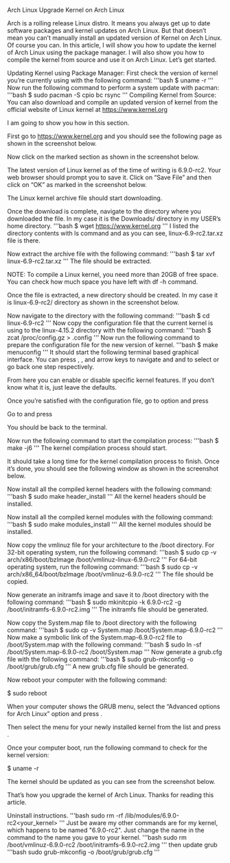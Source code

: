 Arch Linux
Upgrade Kernel on Arch Linux

Arch is a rolling release Linux distro. It means you always get up to date software packages and kernel updates on Arch Linux. But that doesn’t mean you can’t manually install an updated version of Kernel on Arch Linux. Of course you can.
In this article, I will show you how to update the kernel of Arch Linux using the package manager. I will also show you how to compile the kernel from source and use it on Arch Linux. Let’s get started.

Updating Kernel using Package Manager:
First check the version of kernel you’re currently using with the following command:
'''bash
$ uname -r
'''
Now run the following command to perform a system update with pacman:
'''bash
$ sudo pacman -S cpio bc rsync
'''
Compiling Kernel from Source:
You can also download and compile an updated version of kernel from the official website of Linux kernel at https://www.kernel.org

I am going to show you how in this section.

First go to https://www.kernel.org and you should see the following page as shown in the screenshot below.

Now click on the marked section as shown in the screenshot below.

The latest version of Linux kernel as of the time of writing is 6.9.0-rc2. Your web browser should prompt you to save it. Click on “Save File” and then click on “OK” as marked in the screenshot below.

The Linux kernel archive file should start downloading.

Once the download is complete, navigate to the directory where you downloaded the file. In my case it is the Downloads/ directory in my USER’s home directory.
'''bash
$ wget https://www.kernel.org
'''
I listed the directory contents with ls command and as you can see, linux-6.9-rc2.tar.xz file is there.

Now extract the archive file with the following command:
'''bash
$ tar xvf linux-6.9-rc2.tar.xz
'''
The file should be extracted.

NOTE: To compile a Linux kernel, you need more than 20GB of free space. You can check how much space you have left with df -h command.

Once the file is extracted, a new directory should be created. In my case it is linux-6.9-rc2/ directory as shown in the screenshot below.

Now navigate to the directory with the following command:
'''bash
$ cd linux-6.9-rc2
'''
Now copy the configuration file that the current kernel is using to the linux-4.15.2 directory with the following command:
'''bash
$ zcat /proc/config.gz > .config
'''
Now run the following command to prepare the configuration file for the new version of kernel.
'''bash
$ make menuconfig
'''
It should start the following terminal based graphical interface. You can press <Up>, <Down>, <Left> and <Right> arrow keys to navigate and <Enter> and <ESC> to select or go back one step respectively.

From here you can enable or disable specific kernel features. If you don’t know what it is, just leave the defaults.

Once you’re satisfied with the configuration file, go to <Save> option and press <Enter>

Go to <Exit> and press <Enter>

You should be back to the terminal.

Now run the following command to start the compilation process:
'''bash
$ make -j6
'''
The kernel compilation process should start.

It should take a long time for the kernel compilation process to finish. Once it’s done, you should see the following window as shown in the screenshot below.

Now install all the compiled kernel headers with the following command:
'''bash
$ sudo make header_install
'''
All the kernel headers should be installed.

Now install all the compiled kernel modules with the following command:
'''bash
$ sudo make modules_install
'''
All the kernel modules should be installed.

Now copy the vmlinuz file for your architecture to the /boot directory. For 32-bit operating system, run the following command:
'''bash
$ sudo cp -v arch/x86/boot/bzImage /boot/vmlinuz-linux-6.9.0-rc2
'''
For 64-bit operating system, run the following command:
'''bash
$ sudo cp -v arch/x86_64/boot/bzImage /boot/vmlinuz-6.9.0-rc2
'''
The file should be copied.

Now generate an initramfs image and save it to /boot directory with the following command:
'''bash
$ sudo mkinitcpio -k 6.9.0-rc2 -g /boot/initramfs-6.9.0-rc2.img
'''
The initramfs file should be generated.

Now copy the System.map file to /boot directory with the following command:
'''bash
$ sudo cp -v System.map /boot/System.map-6.9.0-rc2
'''
Now make a symbolic link of the System.map-6.9.0-rc2 file to /boot/System.map with the following command:
'''bash
$ sudo ln -sf /boot/System.map-6.9.0-rc2 /boot/System.map
'''
Now generate a grub.cfg file with the following command:
'''bash
$ sudo grub-mkconfig -o /boot/grub/grub.cfg
'''
A new grub.cfg file should be generated.

Now reboot your computer with the following command:

$ sudo reboot

When your computer shows the GRUB menu, select the “Advanced options for Arch Linux” option and press <Enter>.

Then select the menu for your newly installed kernel from the list and press <Enter>.

Once your computer boot, run the following command to check for the kernel version:

$ uname -r

The kernel should be updated as you can see from the screenshot below.

That’s how you upgrade the kernel of Arch Linux. Thanks for reading this article.




Uninstall instructions.
'''bash
sudo rm -rf /lib/modules/6.9.0-rc2<your_kernel>
'''
Just be aware my other commands are for my kernel, which happens to be named "6.9.0-rc2". Just change the name in the command to the name you gave to your kernel.
'''bash
sudo rm /boot/vmlinuz-6.9.0-rc2 /boot/initramfs-6.9.0-rc2.img
'''
then update grub
'''bash
sudo grub-mkconfig -o /boot/grub/grub.cfg
'''
